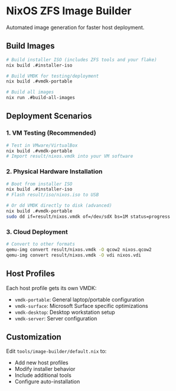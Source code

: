 # NixOS ZFS Image Builder

Automated image generation for faster host deployment.

## Build Images

```bash
# Build installer ISO (includes ZFS tools and your flake)
nix build .#installer-iso

# Build VMDK for testing/deployment
nix build .#vmdk-portable

# Build all images
nix run .#build-all-images
```

## Deployment Scenarios

### 1. VM Testing (Recommended)

```bash
# Test in VMware/VirtualBox
nix build .#vmdk-portable
# Import result/nixos.vmdk into your VM software
```

### 2. Physical Hardware Installation

```bash
# Boot from installer ISO
nix build .#installer-iso
# Flash result/iso/nixos.iso to USB

# Or dd VMDK directly to disk (advanced)
nix build .#vmdk-portable
sudo dd if=result/nixos.vmdk of=/dev/sdX bs=1M status=progress
```

### 3. Cloud Deployment

```bash
# Convert to other formats
qemu-img convert result/nixos.vmdk -O qcow2 nixos.qcow2
qemu-img convert result/nixos.vmdk -O vdi nixos.vdi
```

## Host Profiles

Each host profile gets its own VMDK:

- `vmdk-portable`: General laptop/portable configuration
- `vmdk-surface`: Microsoft Surface specific optimizations
- `vmdk-desktop`: Desktop workstation setup
- `vmdk-server`: Server configuration

## Customization

Edit `tools/image-builder/default.nix` to:

- Add new host profiles
- Modify installer behavior
- Include additional tools
- Configure auto-installation
